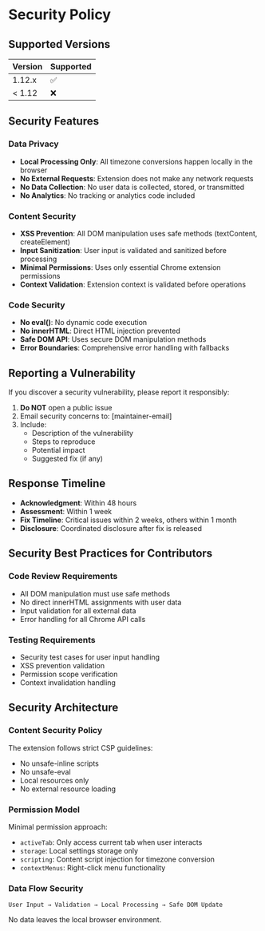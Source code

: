 # Security Policy

## Supported Versions

| Version | Supported          |
| ------- | ------------------ |
| 1.12.x  | :white_check_mark: |
| < 1.12  | :x:                |

## Security Features

### Data Privacy
- **Local Processing Only**: All timezone conversions happen locally in the browser
- **No External Requests**: Extension does not make any network requests
- **No Data Collection**: No user data is collected, stored, or transmitted
- **No Analytics**: No tracking or analytics code included

### Content Security
- **XSS Prevention**: All DOM manipulation uses safe methods (textContent, createElement)
- **Input Sanitization**: User input is validated and sanitized before processing
- **Minimal Permissions**: Uses only essential Chrome extension permissions
- **Context Validation**: Extension context is validated before operations

### Code Security
- **No eval()**: No dynamic code execution
- **No innerHTML**: Direct HTML injection prevented
- **Safe DOM API**: Uses secure DOM manipulation methods
- **Error Boundaries**: Comprehensive error handling with fallbacks

## Reporting a Vulnerability

If you discover a security vulnerability, please report it responsibly:

1. **Do NOT** open a public issue
2. Email security concerns to: [maintainer-email]
3. Include:
   - Description of the vulnerability
   - Steps to reproduce
   - Potential impact
   - Suggested fix (if any)

## Response Timeline

- **Acknowledgment**: Within 48 hours
- **Assessment**: Within 1 week
- **Fix Timeline**: Critical issues within 2 weeks, others within 1 month
- **Disclosure**: Coordinated disclosure after fix is released

## Security Best Practices for Contributors

### Code Review Requirements
- All DOM manipulation must use safe methods
- No direct innerHTML assignments with user data
- Input validation for all external data
- Error handling for all Chrome API calls

### Testing Requirements
- Security test cases for user input handling
- XSS prevention validation
- Permission scope verification
- Context invalidation handling

## Security Architecture

### Content Security Policy
The extension follows strict CSP guidelines:
- No unsafe-inline scripts
- No unsafe-eval
- Local resources only
- No external resource loading

### Permission Model
Minimal permission approach:
- `activeTab`: Only access current tab when user interacts
- `storage`: Local settings storage only
- `scripting`: Content script injection for timezone conversion
- `contextMenus`: Right-click menu functionality

### Data Flow Security
```
User Input → Validation → Local Processing → Safe DOM Update
```

No data leaves the local browser environment.